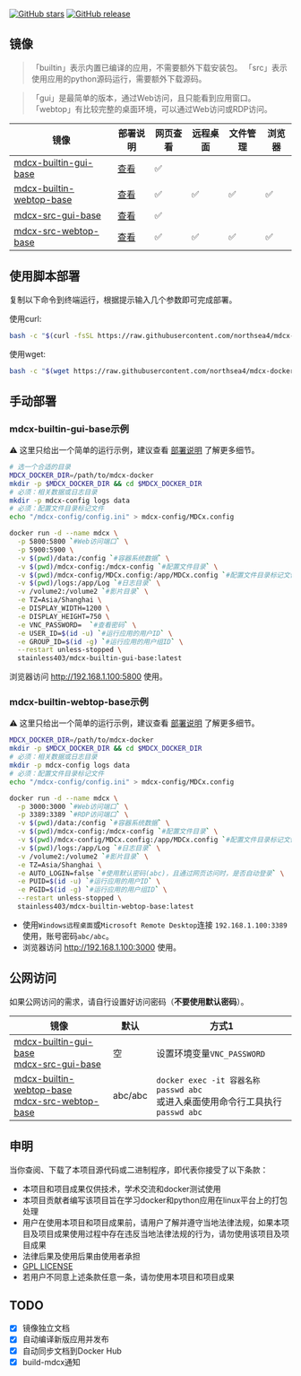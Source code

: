 [![GitHub stars](https://img.shields.io/github/stars/northsea4/mdcx-docker.svg?style=flat&label=Stars&maxAge=3600)](https://GitHub.com/northsea4/mdcx-docker) [![GitHub release](https://img.shields.io/github/release/northsea4/mdcx-docker.svg?style=flat&label=Release)](https://github.com/northsea4/mdcx-docker/releases/tag/latest)





## 镜像
> 「builtin」表示内置已编译的应用，不需要额外下载安装包。
> 「src」表示使用应用的python源码运行，需要额外下载源码。

> 「gui」是最简单的版本，通过Web访问，且只能看到应用窗口。
> 「webtop」有比较完整的桌面环境，可以通过Web访问或RDP访问。

| 镜像 | 部署说明 | 网页查看 | 远程桌面 | 文件管理 | 浏览器 |
| --- | --- | --- | --- | --- | --- |
| [mdcx-builtin-gui-base](https://hub.docker.com/r/stainless403/mdcx-builtin-gui-base/tags) | [查看](https://github.com/northsea4/mdcx-docker/blob/main/gui-base/mdcx-builtin.md) | ✅ |  |  |  |
| [mdcx-builtin-webtop-base](https://hub.docker.com/r/stainless403/mdcx-builtin-webtop-base/tags) | [查看](https://github.com/northsea4/mdcx-docker/blob/main/webtop-base/mdcx-builtin.md) | ✅ | ✅ | ✅ | ✅ |
| [mdcx-src-gui-base](https://hub.docker.com/r/stainless403/mdcx-src-gui-base/tags) | [查看](https://github.com/northsea4/mdcx-docker/blob/main/gui-base/mdcx-src.md) | ✅ |  |  |  |
| [mdcx-src-webtop-base](https://hub.docker.com/r/stainless403/mdcx-src-webtop-base/tags) | [查看](https://github.com/northsea4/mdcx-docker/blob/main/webtop-base/mdcx-src.md) | ✅ | ✅ | ✅ | ✅ |


## 使用脚本部署
复制以下命令到终端运行，根据提示输入几个参数即可完成部署。

使用curl:
```bash
bash -c "$(curl -fsSL https://raw.githubusercontent.com/northsea4/mdcx-docker/main/install.sh)"
```
使用wget:
```bash
bash -c "$(wget https://raw.githubusercontent.com/northsea4/mdcx-docker/main/install.sh -O -)"
```

## 手动部署

### mdcx-builtin-gui-base示例
⚠️ 这里只给出一个简单的运行示例，建议查看 [部署说明](https://github.com/northsea4/mdcx-docker/blob/main/gui-base/mdcx-builtin.md) 了解更多细节。

```bash
# 选一个合适的目录
MDCX_DOCKER_DIR=/path/to/mdcx-docker
mkdir -p $MDCX_DOCKER_DIR && cd $MDCX_DOCKER_DIR
# 必须：相关数据或日志目录
mkdir -p mdcx-config logs data
# 必须：配置文件目录标记文件
echo "/mdcx-config/config.ini" > mdcx-config/MDCx.config

docker run -d --name mdcx \
  -p 5800:5800 `#Web访问端口` \
  -p 5900:5900 \
  -v $(pwd)/data:/config `#容器系统数据` \
  -v $(pwd)/mdcx-config:/mdcx-config `#配置文件目录` \
  -v $(pwd)/mdcx-config/MDCx.config:/app/MDCx.config `#配置文件目录标记文件` \
  -v $(pwd)/logs:/app/Log `#日志目录` \
  -v /volume2:/volume2 `#影片目录` \
  -e TZ=Asia/Shanghai \
  -e DISPLAY_WIDTH=1200 \
  -e DISPLAY_HEIGHT=750 \
  -e VNC_PASSWORD=  `#查看密码` \
  -e USER_ID=$(id -u) `#运行应用的用户ID` \
  -e GROUP_ID=$(id -g) `#运行应用的用户组ID` \
  --restart unless-stopped \
  stainless403/mdcx-builtin-gui-base:latest
```

浏览器访问 http://192.168.1.100:5800 使用。

### mdcx-builtin-webtop-base示例
⚠️ 这里只给出一个简单的运行示例，建议查看 [部署说明](https://github.com/northsea4/mdcx-docker/blob/main/webtop-base/mdcx-builtin.md) 了解更多细节。

```bash
MDCX_DOCKER_DIR=/path/to/mdcx-docker
mkdir -p $MDCX_DOCKER_DIR && cd $MDCX_DOCKER_DIR
# 必须：相关数据或日志目录
mkdir -p mdcx-config logs data
# 必须：配置文件目录标记文件
echo "/mdcx-config/config.ini" > mdcx-config/MDCx.config

docker run -d --name mdcx \
  -p 3000:3000 `#Web访问端口` \
  -p 3389:3389 `#RDP访问端口` \
  -v $(pwd)/data:/config `#容器系统数据` \
  -v $(pwd)/mdcx-config:/mdcx-config `#配置文件目录` \
  -v $(pwd)/mdcx-config/MDCx.config:/app/MDCx.config `#配置文件目录标记文件` \
  -v $(pwd)/logs:/app/Log `#日志目录` \
  -v /volume2:/volume2 `#影片目录` \
  -e TZ=Asia/Shanghai \
  -e AUTO_LOGIN=false `#使用默认密码(abc)，且通过网页访问时，是否自动登录` \
  -e PUID=$(id -u) `#运行应用的用户ID` \
  -e PGID=$(id -g) `#运行应用的用户组ID` \
  --restart unless-stopped \
  stainless403/mdcx-builtin-webtop-base:latest
```

- 使用`Windows远程桌面`或`Microsoft Remote Desktop`连接 `192.168.1.100:3389` 使用，账号密码`abc/abc`。
- 浏览器访问 http://192.168.1.100:3000 使用。


## 公网访问
如果公网访问的需求，请自行设置好访问密码（<b>不要使用默认密码</b>）。

| 镜像 | 默认 | 方式1 |
| --- | --- | --- |
| [mdcx-builtin-gui-base](https://hub.docker.com/r/stainless403/mdcx-builtin-gui-base/tags)<br>[mdcx-src-gui-base](https://hub.docker.com/r/stainless403/mdcx-src-gui-base/tags) | 空 | 设置环境变量`VNC_PASSWORD` |
| [mdcx-builtin-webtop-base](https://hub.docker.com/r/stainless403/mdcx-builtin-webtop-base/tags)<br>[mdcx-src-webtop-base](https://hub.docker.com/r/stainless403/mdcx-src-webtop-base/tags) | abc/abc | `docker exec -it 容器名称 passwd abc`<br>或进入桌面使用命令行工具执行`passwd abc` |


## 申明
当你查阅、下载了本项目源代码或二进制程序，即代表你接受了以下条款：

- 本项目和项目成果仅供技术，学术交流和docker测试使用
- 本项目贡献者编写该项目旨在学习docker和python应用在linux平台上的打包处理
- 用户在使用本项目和项目成果前，请用户了解并遵守当地法律法规，如果本项目及项目成果使用过程中存在违反当地法律法规的行为，请勿使用该项目及项目成果
- 法律后果及使用后果由使用者承担
- [GPL LICENSE](https://github.com/northsea4/mdcx-docker/blob/main/LICENSE.md)
- 若用户不同意上述条款任意一条，请勿使用本项目和项目成果


## TODO 
- [x] 镜像独立文档
- [x] 自动编译新版应用并发布
- [x] 自动同步文档到Docker Hub
- [x] build-mdcx通知